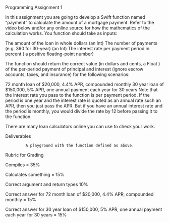 Programming Assignment 1

In this assignment you are going to develop a Swift function named “payment”  to calculate the amount of a mortgage payment. Refer to the video below and/or any online source for how the mathematics of the calculation works. You function should take as inputs:

 

The amount of the loan in whole dollars (an Int)
The number of payments (e.g. 360 for 30-year) (an Int)
The interest rate per payment period in percent ( a positive floating-point number)
 

The function should return  the correct value (in dollars and cents, a Float ) of the per-period  payment of principal and interest (ignore escrow accounts, taxes, and insurance) for the following scenarios:

 

72 month loan of $20,000, 4.4% APR, compounded monthly
30 year loan of $150,000, 5% APR, one annual payment each year for 30 years
Note that the interest rate you pass to the function is per payment period. If the period is one year and the interest rate is quoted as an annual rate such an APR, then you just pass the APR. But if you have an annual interest rate and the period is monthly, you would divide the rate by 12 before passing it to the function. 

There are many loan calculators online you can use to check your work.

 

Deliverables

             A playground with the function defined as above.

 

Rubric for Grading

Compiles = 35%

Calculates something  = 15%

Correct argument and return types 10%

Correct answer for 72 month loan of $20,000, 4.4% APR, compounded monthly = 15%

Correct answer for  30 year loan of $150,000, 5% APR, one annual payment each year for 30 years = 15%

